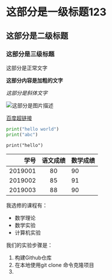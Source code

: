 # 这部分是一级标题123

## 这部分是二级标题

### 这部分是三级标题

这部分是正常文字

**这部分内容是加粗的文字**

*这部分是斜体文字*

![这部分是图片描述](https://www.baidu.com/img/flexible/logo/pc/result.png)



[百度超链接](http://www.baidu.com)

```python
print("hello world")
print("abc")
```

`print("hello")`

|    学号 | 语文成绩 | 数学成绩 |
| ------: | :------: | :------- |
| 2019001 |    80    | 90       |
| 2019002 |    85    | 91       |
| 2019003 |    88    | 90       |

我选修的课程有：

* 数学理论
* 数学实验
* 计算机实验



我们的实验步骤是：

1. 构建Github仓库
2. 在本地使用git clone 命令克隆项目
3. 

